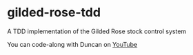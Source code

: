 # gilded-rose-tdd
A TDD implementation of the Gilded Rose stock control system

You can code-along with Duncan on [YouTube](https://youtube.com/playlist?list=PL1ssMPpyqocg2D_8mgIbcnQGxCPI2_fpA)
